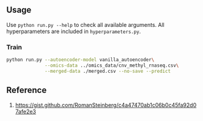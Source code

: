 ## Usage

Use `python run.py --help` to check all available arguments. All hyperparameters are included in `hyperparameters.py`.

### Train
```bash
python run.py --autoencoder-model vanilla_autoencoder\
              --omics-data ../omics_data/cnv_methyl_rnaseq.csv\
              --merged-data ./merged.csv --no-save --predict
```

<!-- ### Test
```bash
python run.py --model vanilla_autoencoder\
              --evaluate \
``` -->

## Reference
1. https://gist.github.com/RomanSteinberg/c4a47470ab1c06b0c45fa92d07afe2e3